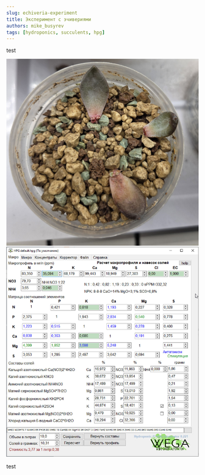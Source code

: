 ```yaml
---
slug: echiveria-experiment
title: Эксперимент с эчивериями
authors: mike_busyrev
tags: [hydroponics, succulents, hpg]
---
```


test

<!-- truncate -->

![test](/img/2025-08-27-echiveria-experiment/echiveria.jpg)
![test](/img/2025-08-27-echiveria-experiment/hpg_1-1-1.jpg)

test

